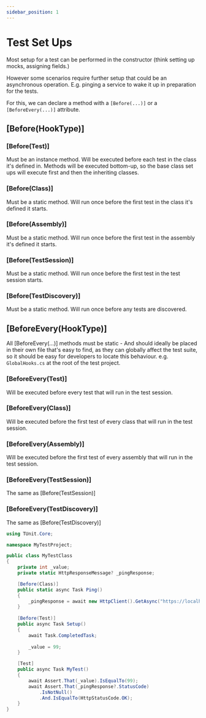 ```yaml
---
sidebar_position: 1
---
```


# Test Set Ups

Most setup for a test can be performed in the constructor (think setting up mocks, assigning fields.)

However some scenarios require further setup that could be an asynchronous operation.
E.g. pinging a service to wake it up in preparation for the tests.

For this, we can declare a method with a `[Before(...)]` or a `[BeforeEvery(...)]` attribute.

## [Before(HookType)]

### [Before(Test)]
Must be an instance method. Will be executed before each test in the class it's defined in.
Methods will be executed bottom-up, so the base class set ups will execute first and then the inheriting classes.

### [Before(Class)]
Must be a static method. Will run once before the first test in the class it's defined it starts.

### [Before(Assembly)]
Must be a static method. Will run once before the first test in the assembly it's defined it starts.

### [Before(TestSession)]
Must be a static method. Will run once before the first test in the test session starts.

### [Before(TestDiscovery)]
Must be a static method. Will run once before any tests are discovered.

## [BeforeEvery(HookType)]
All [BeforeEvery(...)] methods must be static - And should ideally be placed in their own file that's easy to find, as they can globally affect the test suite, so it should be easy for developers to locate this behaviour.
e.g. `GlobalHooks.cs` at the root of the test project.

### [BeforeEvery(Test)]
Will be executed before every test that will run in the test session.

### [BeforeEvery(Class)]
Will be executed before the first test of every class that will run in the test session.

### [BeforeEvery(Assembly)]
Will be executed before the first test of every assembly that will run in the test session.

### [BeforeEvery(TestSession)]
The same as [Before(TestSession)]

### [BeforeEvery(TestDiscovery)]
The same as [Before(TestDiscovery)]

```csharp
using TUnit.Core;

namespace MyTestProject;

public class MyTestClass
{
    private int _value;
    private static HttpResponseMessage? _pingResponse;

    [Before(Class)]
    public static async Task Ping()
    {
        _pingResponse = await new HttpClient().GetAsync("https://localhost/ping");
    }
    
    [Before(Test)]
    public async Task Setup()
    {
        await Task.CompletedTask;
        
        _value = 99;
    }

    [Test]
    public async Task MyTest()
    {
        await Assert.That(_value).IsEqualTo(99);
        await Assert.That(_pingResponse?.StatusCode)
            .IsNotNull()
            .And.IsEqualTo(HttpStatusCode.OK);
    }
}
```